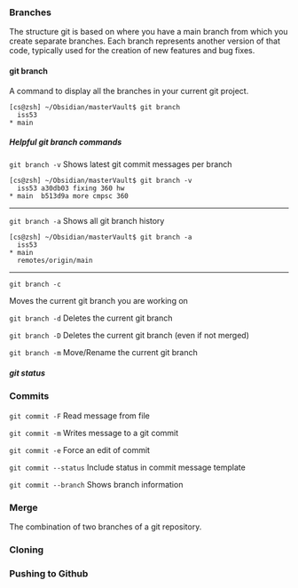 ### Branches
The structure git is based on where you have a main branch from which you create separate branches. Each branch represents another version of that code, typically used for the creation of new features and bug fixes.

#### git branch
A command to display all the branches in your current git project.
```
[cs@zsh] ~/Obsidian/masterVault$ git branch
  iss53
* main
```

##### Helpful git branch commands
`git branch -v`
Shows latest git commit messages per branch

```
[cs@zsh] ~/Obsidian/masterVault$ git branch -v
  iss53 a30db03 fixing 360 hw
* main  b513d9a more cmpsc 360
```

---

`git branch -a`
Shows all git branch history

```
[cs@zsh] ~/Obsidian/masterVault$ git branch -a
  iss53
* main
  remotes/origin/main
```

---

`git branch -c`

Moves the current git branch you are working on 

`git branch -d`
Deletes the current git branch

`git branch -D`
Deletes the current git branch (even if not merged)


`git branch -m`
Move/Rename the current git branch 


##### git status


### Commits
`git commit -F`
Read message from file

`git commit -m`
Writes message to a git commit

`git commit -e`
Force an edit of commit

`git commit --status`
Include status in commit message template

`git commit --branch` 
Shows branch information


### Merge 
The combination of two branches of a git repository.

### Cloning

### Pushing to Github
